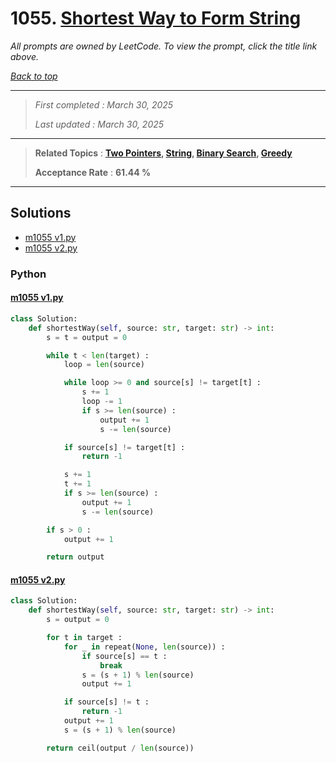# 1055. [Shortest Way to Form String](<https://leetcode.com/problems/shortest-way-to-form-string>)

*All prompts are owned by LeetCode. To view the prompt, click the title link above.*

*[Back to top](<../README.md>)*

------

> *First completed : March 30, 2025*
>
> *Last updated : March 30, 2025*

------

> **Related Topics** : **[Two Pointers](<by_topic/Two Pointers.md>), [String](<by_topic/String.md>), [Binary Search](<by_topic/Binary Search.md>), [Greedy](<by_topic/Greedy.md>)**
>
> **Acceptance Rate** : **61.44 %**

------

## Solutions

- [m1055 v1.py](<../my-submissions/m1055 v1.py>)
- [m1055 v2.py](<../my-submissions/m1055 v2.py>)
### Python
#### [m1055 v1.py](<../my-submissions/m1055 v1.py>)
```Python
class Solution:
    def shortestWay(self, source: str, target: str) -> int:
        s = t = output = 0

        while t < len(target) :
            loop = len(source)

            while loop >= 0 and source[s] != target[t] :
                s += 1
                loop -= 1
                if s >= len(source) :
                    output += 1
                    s -= len(source)

            if source[s] != target[t] :
                return -1

            s += 1
            t += 1
            if s >= len(source) :
                output += 1
                s -= len(source)

        if s > 0 :
            output += 1

        return output
```

#### [m1055 v2.py](<../my-submissions/m1055 v2.py>)
```Python
class Solution:
    def shortestWay(self, source: str, target: str) -> int:
        s = output = 0

        for t in target :
            for _ in repeat(None, len(source)) :
                if source[s] == t :
                    break
                s = (s + 1) % len(source)
                output += 1

            if source[s] != t :
                return -1
            output += 1
            s = (s + 1) % len(source)

        return ceil(output / len(source))
```

